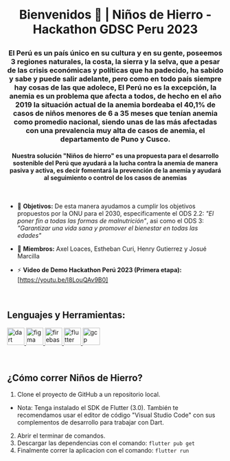 # <p align="center">Bienvenidos 👋 |  Niños de Hierro - Hackathon GDSC Peru 2023<p>

### <p align="center"> El Perú es un país único en su cultura y en su gente, poseemos 3 regiones naturales, la costa, la sierra y la selva, que a pesar de las crisis económicas y políticas que ha padecido, ha sabido y sabe y puede salir adelante, pero como en todo país siempre hay cosas de las que adolece, El Perú no es la excepción, la anemia es un problema que afecta a todos, de hecho en el año 2019 la situación actual de la anemia bordeaba el 40,1% de casos de niños menores de 6 a 35 meses que tenían anemia como promedio nacional, siendo unas de las más afectadas con una prevalencia muy alta de casos de anemia, el departamento de Puno y Cusco. <p>

#### <p align="center"> Nuestra solución "Niños de hierro" es una propuesta para el desarrollo sostenible del Perú que ayudará a la lucha contra la anemia de manera pasiva y activa, es decir fomentará la prevención de la anemia y ayudará al seguimiento o control de los casos de anemias <p>

<br>

- 📝 **Objetivos:** De esta manera ayudamos a cumplir los objetivos propuestos por la ONU para el 2030, especificamente el ODS 2.2: *"El poner fin a todas las formas de malnutrición"*, asi como el ODS 3: *"Garantizar una vida sana y promover el bienestar en todas las edades"* 

- 🤝 **Miembros:** Axel Loaces, Estheban Curi, Henry Gutierrez y Josué Marcilla

- ⚡ **Video de Demo Hackathon Perú 2023 (Primera etapa):** [https://youtu.be/I8LouQAv9B0]

<br>

## Lenguajes y Herramientas:
<p align="left"> <a href="https://dart.dev" target="_blank" rel="noreferrer"> <img src="https://www.vectorlogo.zone/logos/dartlang/dartlang-icon.svg" alt="dart" width="40" height="40"/> </a> <a href="https://www.figma.com/" target="_blank" rel="noreferrer"> <img src="https://www.vectorlogo.zone/logos/figma/figma-icon.svg" alt="figma" width="40" height="40"/> </a> <a href="https://firebase.google.com/" target="_blank" rel="noreferrer"> <img src="https://www.vectorlogo.zone/logos/firebase/firebase-icon.svg" alt="firebase" width="40" height="40"/> </a> <a href="https://flutter.dev" target="_blank" rel="noreferrer"> <img src="https://www.vectorlogo.zone/logos/flutterio/flutterio-icon.svg" alt="flutter" width="40" height="40"/> </a> <a href="https://cloud.google.com" target="_blank" rel="noreferrer"> <img src="https://www.vectorlogo.zone/logos/google_cloud/google_cloud-icon.svg" alt="gcp" width="40" height="40"/> </a></p>

<br>

## ¿Cómo correr Niños de Hierro?

1.  Clone el proyecto de GitHub a un repositorio local.
- Nota: Tenga instalado el SDK de Flutter (3.0). También te recomendamos usar el editor de código "Visual Studio Code" con sus complementos de desarrollo para trabajar con Dart.
2. Abrir el terminar de comandos.
3. Descargar las dependencias con el comando:  `flutter pub get`
4. Finalmente correr la aplicacion con el comando: `flutter run`


